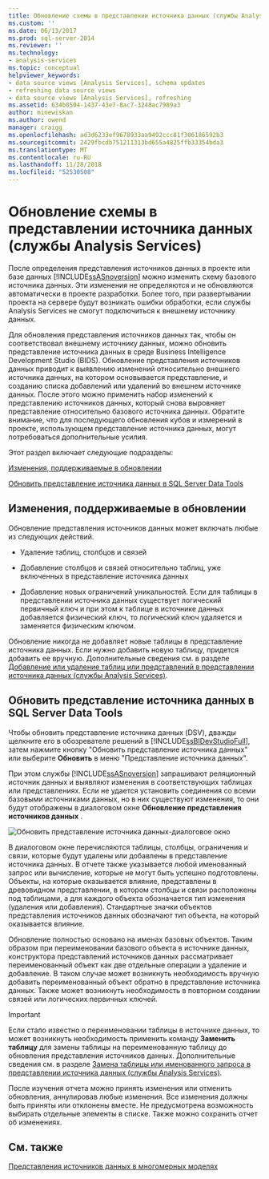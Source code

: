 ```yaml
---
title: Обновление схемы в представлении источника данных (службы Analysis Services) | Документация Майкрософт
ms.custom: ''
ms.date: 06/13/2017
ms.prod: sql-server-2014
ms.reviewer: ''
ms.technology:
- analysis-services
ms.topic: conceptual
helpviewer_keywords:
- data source views [Analysis Services], schema updates
- refreshing data source views
- data source views [Analysis Services], refreshing
ms.assetid: 634b0504-1437-43e7-8ac7-3248ac7989a3
author: minewiskan
ms.author: owend
manager: craigg
ms.openlocfilehash: ad3d6233ef9678933aa9492ccc81f306186592b3
ms.sourcegitcommit: 2429fbcdb751211313bd655a4825ffb33354bda3
ms.translationtype: MT
ms.contentlocale: ru-RU
ms.lasthandoff: 11/28/2018
ms.locfileid: "52530508"
---
```

# <a name="refresh-the-schema-in-a-data-source-view-analysis-services"></a>Обновление схемы в представлении источника данных (службы Analysis Services)
  После определения представления источников данных в проекте или базе данных [!INCLUDE[ssASnoversion](../../../includes/ssasnoversion-md.md)] можно изменить схему базового источника данных. Эти изменения не определяются и не обновляются автоматически в проекте разработки. Более того, при развертывании проекта на сервере будут возникать ошибки обработки, если службы Analysis Services не смогут подключиться к внешнему источнику данных.  
  
 Для обновления представления источников данных так, чтобы он соответствовал внешнему источнику данных, можно обновить представление источника данных в среде Business Intelligence Development Studio (BIDS). Обновление представления источников данных приводит к выявлению изменений относительно внешнего источника данных, на котором основывается представление, и созданию списка добавлений или удалений во внешнем источнике данных. После этого можно применить набор изменений к представлению источников данных, который снова выровняет представление относительно базового источника данных. Обратите внимание, что для последующего обновления кубов и измерений в проекте, использующем представление источника данных, могут потребоваться дополнительные усилия.  
  
 Этот раздел включает следующие подразделы:  
  
 [Изменения, поддерживаемые в обновлении](#bkmk_changlist)  
  
 [Обновить представление источника данных в SQL Server Data Tools](#bkmk_DSVrefresh)  
  
##  <a name="bkmk_changlist"></a> Изменения, поддерживаемые в обновлении  
 Обновление представления источников данных может включать любые из следующих действий.  
  
-   Удаление таблиц, столбцов и связей  
  
-   Добавление столбцов и связей относительно таблиц, уже включенных в представление источника данных  
  
-   Добавление новых ограничений уникальностей. Если для таблицы в представлении источника данных существует логический первичный ключ и при этом к таблице в источнике данных добавляется физический ключ, то логический ключ удаляется и заменяется физическим ключом.  
  
 Обновление никогда не добавляет новые таблицы в представление источника данных. Если нужно добавить новую таблицу, придется добавить ее вручную. Дополнительные сведения см. в разделе [Добавление или удаление таблиц или представлений в представлении источника данных (службы Analysis Services)](adding-or-removing-tables-or-views-in-a-data-source-view-analysis-services.md).  
  
##  <a name="bkmk_DSVrefresh"></a> Обновить представление источника данных в SQL Server Data Tools  
 Чтобы обновить представление источника данных (DSV), дважды щелкните его в обозревателе решений в [!INCLUDE[ssBIDevStudioFull](../../includes/ssbidevstudiofull-md.md)], затем нажмите кнопку "Обновить представление источника данных" или выберите **Обновить** в меню "Представление источника данных".  
  
 При этом службы [!INCLUDE[ssASnoversion](../../../includes/ssasnoversion-md.md)] запрашивают реляционный источник данных и выявляют изменения в соответствующих таблицах или представлениях. Если не удается установить соединения со всеми базовыми источниками данных, но в них существуют изменения, то они будут отображены в диалоговом окне **Обновление представления источников данных** .  
  
 ![Обновить представление источника данных-диалоговое окно](../media/ssas-olapdsv-refresh.gif "диалоговое окно «Обновление представления источников данных»")  
  
 В диалоговом окне перечисляются таблицы, столбцы, ограничения и связи, которые будут удалены или добавлены в представление источника данных. В отчете также указывается любой именованный запрос или вычисление, которые не могут быть успешно подготовлены. Объекты, на которые оказывается влияние, представлены в древовидном представлении, в котором столбцы и связи расположены под таблицами, а для каждого объекта обозначается тип изменения (удаления или добавления). Стандартные значки объектов представления источников данных обозначают тип объекта, на который оказывается влияние.  
  
 Обновление полностью основано на именах базовых объектов. Таким образом при переименовании базового объекта в источнике данных, конструктора представлений источников данных рассматривает переименованный объект как две отдельные операции a удаление и добавление. В таком случае может возникнуть необходимость вручную добавить переименованный объект обратно в представление источника данных. Также может возникнуть необходимость в повторном создании связей или логических первичных ключей.  
  
> [!IMPORTANT]  
>  Если стало известно о переименовании таблицы в источнике данных, то может возникнуть необходимость применить команду **Заменить таблицу** для замены таблицы на переименованную таблицу до обновления представления источников данных. Дополнительные сведения см. в разделе [Замена таблицы или именованного запроса в представлении источника данных (службы Analysis Services)](replace-a-table-or-a-named-query-in-a-data-source-view-analysis-services.md).  
  
 После изучения отчета можно принять изменения или отменить обновления, аннулировав любые изменения. Все изменения должны быть приняты или отклонены вместе. Не предусмотрена возможность выбирать отдельные элементы в списке. Также можно сохранить отчет об изменениях.  
  
## <a name="see-also"></a>См. также  
 [Представления источников данных в многомерных моделях](data-source-views-in-multidimensional-models.md)  
  
  
